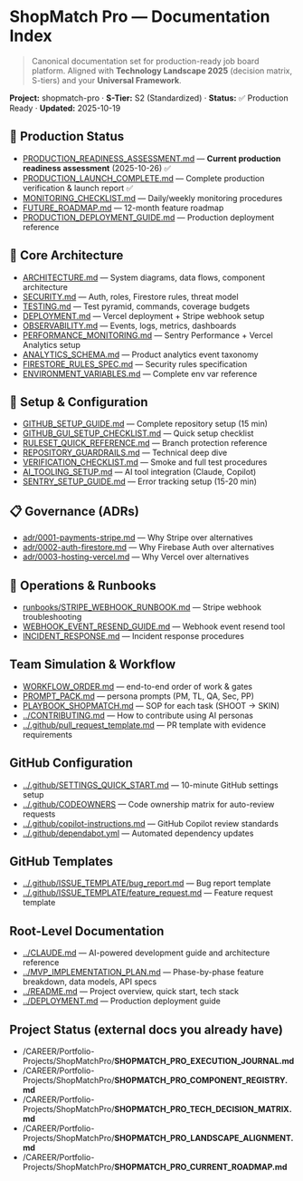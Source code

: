 # ShopMatch Pro — Documentation Index

> Canonical documentation set for production-ready job board platform. Aligned with **Technology Landscape 2025** (decision matrix, S-tiers) and your **Universal Framework**.

**Project:** shopmatch-pro · **S-Tier:** S2 (Standardized) · **Status:** ✅ Production Ready · **Updated:** 2025-10-19

## 🎯 Production Status
- [PRODUCTION_READINESS_ASSESSMENT.md](PRODUCTION_READINESS_ASSESSMENT.md) — **Current production readiness assessment** (2025-10-26) ✅
- [PRODUCTION_LAUNCH_COMPLETE.md](PRODUCTION_LAUNCH_COMPLETE.md) — Complete production verification & launch report ✅
- [MONITORING_CHECKLIST.md](MONITORING_CHECKLIST.md) — Daily/weekly monitoring procedures
- [FUTURE_ROADMAP.md](FUTURE_ROADMAP.md) — 12-month feature roadmap
- [PRODUCTION_DEPLOYMENT_GUIDE.md](PRODUCTION_DEPLOYMENT_GUIDE.md) — Production deployment reference

## 📐 Core Architecture
- [ARCHITECTURE.md](ARCHITECTURE.md) — System diagrams, data flows, component architecture
- [SECURITY.md](SECURITY.md) — Auth, roles, Firestore rules, threat model
- [TESTING.md](TESTING.md) — Test pyramid, commands, coverage budgets
- [DEPLOYMENT.md](DEPLOYMENT.md) — Vercel deployment + Stripe webhook setup
- [OBSERVABILITY.md](OBSERVABILITY.md) — Events, logs, metrics, dashboards
- [PERFORMANCE_MONITORING.md](PERFORMANCE_MONITORING.md) — Sentry Performance + Vercel Analytics setup
- [ANALYTICS_SCHEMA.md](ANALYTICS_SCHEMA.md) — Product analytics event taxonomy
- [FIRESTORE_RULES_SPEC.md](FIRESTORE_RULES_SPEC.md) — Security rules specification
- [ENVIRONMENT_VARIABLES.md](ENVIRONMENT_VARIABLES.md) — Complete env var reference

## 🔧 Setup & Configuration
- [GITHUB_SETUP_GUIDE.md](GITHUB_SETUP_GUIDE.md) — Complete repository setup (15 min)
- [GITHUB_GUI_SETUP_CHECKLIST.md](GITHUB_GUI_SETUP_CHECKLIST.md) — Quick setup checklist
- [RULESET_QUICK_REFERENCE.md](RULESET_QUICK_REFERENCE.md) — Branch protection reference
- [REPOSITORY_GUARDRAILS.md](REPOSITORY_GUARDRAILS.md) — Technical deep dive
- [VERIFICATION_CHECKLIST.md](VERIFICATION_CHECKLIST.md) — Smoke and full test procedures
- [AI_TOOLING_SETUP.md](AI_TOOLING_SETUP.md) — AI tool integration (Claude, Copilot)
- [SENTRY_SETUP_GUIDE.md](SENTRY_SETUP_GUIDE.md) — Error tracking setup (15-20 min)

## 📋 Governance (ADRs)
- [adr/0001-payments-stripe.md](adr/0001-payments-stripe.md) — Why Stripe over alternatives
- [adr/0002-auth-firestore.md](adr/0002-auth-firestore.md) — Why Firebase Auth over alternatives
- [adr/0003-hosting-vercel.md](adr/0003-hosting-vercel.md) — Why Vercel over alternatives

## 🚨 Operations & Runbooks
- [runbooks/STRIPE_WEBHOOK_RUNBOOK.md](runbooks/STRIPE_WEBHOOK_RUNBOOK.md) — Stripe webhook troubleshooting
- [WEBHOOK_EVENT_RESEND_GUIDE.md](WEBHOOK_EVENT_RESEND_GUIDE.md) — Webhook event resend tool
- [INCIDENT_RESPONSE.md](INCIDENT_RESPONSE.md) — Incident response procedures

## Team Simulation & Workflow
- [WORKFLOW_ORDER.md](WORKFLOW_ORDER.md) — end-to-end order of work & gates
- [PROMPT_PACK.md](PROMPT_PACK.md) — persona prompts (PM, TL, QA, Sec, PP)
- [PLAYBOOK_SHOPMATCH.md](PLAYBOOK_SHOPMATCH.md) — SOP for each task (SHOOT → SKIN)
- [../CONTRIBUTING.md](../CONTRIBUTING.md) — How to contribute using AI personas
- [../.github/pull_request_template.md](../.github/pull_request_template.md) — PR template with evidence requirements

## GitHub Configuration
- [../.github/SETTINGS_QUICK_START.md](../.github/SETTINGS_QUICK_START.md) — 10-minute GitHub settings setup
- [../.github/CODEOWNERS](../.github/CODEOWNERS) — Code ownership matrix for auto-review requests
- [../.github/copilot-instructions.md](../.github/copilot-instructions.md) — GitHub Copilot review standards
- [../.github/dependabot.yml](../.github/dependabot.yml) — Automated dependency updates

## GitHub Templates
- [../.github/ISSUE_TEMPLATE/bug_report.md](../.github/ISSUE_TEMPLATE/bug_report.md) — Bug report template
- [../.github/ISSUE_TEMPLATE/feature_request.md](../.github/ISSUE_TEMPLATE/feature_request.md) — Feature request template

## Root-Level Documentation
- [../CLAUDE.md](../CLAUDE.md) — AI-powered development guide and architecture reference
- [../MVP_IMPLEMENTATION_PLAN.md](../MVP_IMPLEMENTATION_PLAN.md) — Phase-by-phase feature breakdown, data models, API specs
- [../README.md](../README.md) — Project overview, quick start, tech stack
- [../DEPLOYMENT.md](../DEPLOYMENT.md) — Production deployment guide

## Project Status (external docs you already have)
- /CAREER/Portfolio-Projects/ShopMatchPro/**SHOPMATCH_PRO_EXECUTION_JOURNAL.md**
- /CAREER/Portfolio-Projects/ShopMatchPro/**SHOPMATCH_PRO_COMPONENT_REGISTRY.md**
- /CAREER/Portfolio-Projects/ShopMatchPro/**SHOPMATCH_PRO_TECH_DECISION_MATRIX.md**
- /CAREER/Portfolio-Projects/ShopMatchPro/**SHOPMATCH_PRO_LANDSCAPE_ALIGNMENT.md**
- /CAREER/Portfolio-Projects/ShopMatchPro/**SHOPMATCH_PRO_CURRENT_ROADMAP.md**
